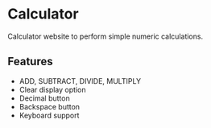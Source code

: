 # Calculator
Calculator website to perform simple numeric calculations.
## Features
- ADD, SUBTRACT, DIVIDE, MULTIPLY
- Clear display option
- Decimal button
- Backspace button
- Keyboard support
